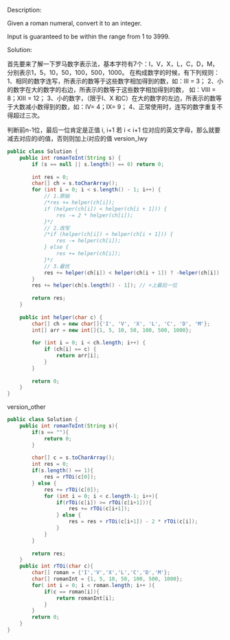 Description:

Given a roman numeral, convert it to an integer.

Input is guaranteed to be within the range from 1 to 3999.

Solution:

首先要来了解一下罗马数字表示法，基本字符有7个：I，V，X，L，C，D，M，分别表示1，5，10，50，100，500，1000。
在构成数字的时候，有下列规则：
1、相同的数字连写，所表示的数等于这些数字相加得到的数，如：III = 3；
2、小的数字在大的数字的右边，所表示的数等于这些数字相加得到的数， 如：VIII = 8；XIII = 12；
3、小的数字，（限于I、X 和C）在大的数字的左边，所表示的数等于大数减小数得到的数，如：IV= 4；IX= 9；
4、正常使用时，连写的数字重复不得超过三次。

判断前n-1位，最后一位肯定是正值
i, i+1
若 i < i+1 位对应的英文字母，那么就要减去对应的i的值，否则则加上i对应的值
version_lwy
```java
public class Solution {
    public int romanToInt(String s) {
        if (s == null || s.length() == 0) return 0;
        
        int res = 0;
        char[] ch = s.toCharArray();
        for (int i = 0; i < s.length() - 1; i++) {
        	// 1.原始
            /*res += helper(ch[i]);
            if (helper(ch[i]) < helper(ch[i + 1])) {
                res -= 2 * helper(ch[i]);
            }*/
            // 2.改写
            /*if (helper(ch[i]) < helper(ch[i + 1])) {
                res -= helper(ch[i]);
            } else {
                res += helper(ch[i]);
            }*/
            // 3.最优
            res += helper(ch[i]) < helper(ch[i + 1]) ? -helper(ch[i]) : helper(ch[i]);
        }
        res += helper(ch[s.length() - 1]); // +上最后一位
        
        return res;
    }
    
    public int helper(char c) {
        char[] ch = new char[]{'I', 'V', 'X', 'L', 'C', 'D', 'M'};
        int[] arr = new int[]{1, 5, 10, 50, 100, 500, 1000};
        
        for (int i = 0; i < ch.length; i++) {
            if (ch[i] == c) {
                return arr[i];
            }
        }
        
        return 0;
    }
}
```

version_other
```java
public class Solution {
    public int romanToInt(String s){
        if(s == ""){
            return 0;
        }
        
        char[] c = s.toCharArray();
        int res = 0;
        if(s.length() == 1){
            res = rTOi(c[0]);
        } else {
            res += rTOi(c[0]);
            for (int i = 0; i < c.length-1; i++){
                if(rTOi(c[i]) >= rTOi(c[i+1])){
                    res += rTOi(c[i+1]);
                } else {
                    res = res + rTOi(c[i+1]) - 2 * rTOi(c[i]);
                }
            }
        }
        
        return res;
    }
    public int rTOi(char c){
        char[] roman = {'I','V','X','L','C','D','M'};
        char[] romanInt = {1, 5, 10, 50, 100, 500, 1000};
        for( int i = 0; i < roman.length; i++ ){
            if(c == roman[i]){
                return romanInt[i];
            }
        }
        return 0;
    }
}
```
